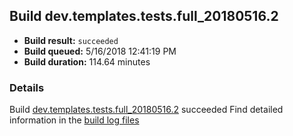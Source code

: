 ## Build dev.templates.tests.full_20180516.2
- **Build result:** `succeeded`
- **Build queued:** 5/16/2018 12:41:19 PM
- **Build duration:** 114.64 minutes
### Details
Build [dev.templates.tests.full_20180516.2](https://winappstudio.visualstudio.com/web/build.aspx?pcguid=a4ef43be-68ce-4195-a619-079b4d9834c2&builduri=vstfs%3a%2f%2f%2fBuild%2fBuild%2f25668) succeeded
Find detailed information in the [build log files](https://uwpctdiags.blob.core.windows.net/buildlogs/dev.templates.tests.full_20180516.2_logs.zip)
